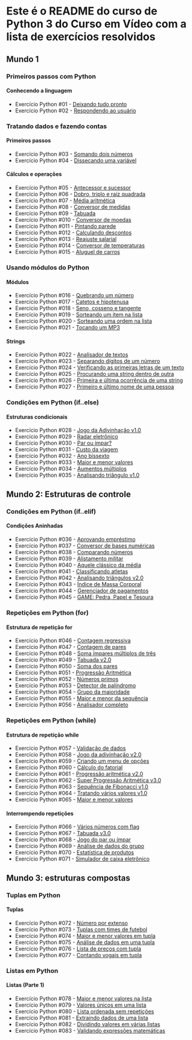 # Este é o README do curso de Python 3 do Curso em Vídeo com a lista de exercícios resolvidos

## Mundo 1

### Primeiros passos com Python
#### Conhecendo a linguagem

- Exercício Python #01 - [Deixando tudo pronto](https://github.com/Malvon/Curso-em-video-Python/blob/main/Mundo%201/Aula%205%20%E2%80%93%20Instalando%20o%20PyCharm%20e%20o%20QPython3/Desafio001.py)
- Exercício Python #02 - [Respondendo ao usuário](https://github.com/Malvon/Curso-em-video-Python/blob/main/Mundo%201/Aula%205%20%E2%80%93%20Instalando%20o%20PyCharm%20e%20o%20QPython3/Desafio002.py)

### Tratando dados e fazendo contas
#### Primeiros passos

- Exercício Python #03 - [Somando dois números](https://github.com/Malvon/Curso-em-video-Python/blob/main/Mundo%201/Aula%206%20%E2%80%93%20Tipos%20Primitivos%20e%20Sa%C3%ADda%20de%20Dados/Desafio003.py)
- Exercício Python #04 - [Dissecando uma variável](https://github.com/Malvon/Curso-em-video-Python/blob/main/Mundo%201/Aula%206%20%E2%80%93%20Tipos%20Primitivos%20e%20Sa%C3%ADda%20de%20Dados/Desafio004.py)

#### Cálculos e operações

- Exercício Python #05 - [Antecessor e sucessor](https://github.com/Malvon/Curso-em-video-Python/blob/main/Mundo%201/Aula%207%20%E2%80%93%20Operadores%20Aritm%C3%A9ticos/Desafio005.py)
- Exercício Python #06 - [Dobro, triplo e raiz quadrada](https://github.com/Malvon/Curso-em-video-Python/blob/main/Mundo%201/Aula%207%20%E2%80%93%20Operadores%20Aritm%C3%A9ticos/Desafio006.py)
- Exercício Python #07 - [Média aritmética](https://github.com/Malvon/Curso-em-video-Python/blob/main/Mundo%201/Aula%207%20%E2%80%93%20Operadores%20Aritm%C3%A9ticos/Desafio007.py)
- Exercício Python #08 - [Conversor de medidas](https://github.com/Malvon/Curso-em-video-Python/blob/main/Mundo%201/Aula%207%20%E2%80%93%20Operadores%20Aritm%C3%A9ticos/Desafio008.py)
- Exercício Python #09 - [Tabuada](https://github.com/Malvon/Curso-em-video-Python/blob/main/Mundo%201/Aula%207%20%E2%80%93%20Operadores%20Aritm%C3%A9ticos/Desafio009.py)
- Exercício Python #010 - [Conversor de moedas](https://github.com/Malvon/Curso-em-video-Python/blob/main/Mundo%201/Aula%207%20%E2%80%93%20Operadores%20Aritm%C3%A9ticos/Desafio010.py)
- Exercício Python #011 - [Pintando parede](https://github.com/Malvon/Curso-em-video-Python/blob/main/Mundo%201/Aula%207%20%E2%80%93%20Operadores%20Aritm%C3%A9ticos/Desafio011.py)
- Exercício Python #012 - [Calculando descontos](https://github.com/Malvon/Curso-em-video-Python/blob/main/Mundo%201/Aula%207%20%E2%80%93%20Operadores%20Aritm%C3%A9ticos/Desafio012.py)
- Exercício Python #013 - [Reajuste salarial](https://github.com/Malvon/Curso-em-video-Python/blob/main/Mundo%201/Aula%207%20%E2%80%93%20Operadores%20Aritm%C3%A9ticos/Desafio013.py)
- Exercício Python #014 - [Conversor de temperaturas](https://github.com/Malvon/Curso-em-video-Python/blob/main/Mundo%201/Aula%207%20%E2%80%93%20Operadores%20Aritm%C3%A9ticos/Desafio014.py)
- Exercício Python #015 - [Aluguel de carros](https://github.com/Malvon/Curso-em-video-Python/blob/main/Mundo%201/Aula%207%20%E2%80%93%20Operadores%20Aritm%C3%A9ticos/Desafio015.py)

### Usando módulos do Python
#### Módulos

- Exercício Python #016 - [Quebrando um número](https://github.com/Malvon/Curso-em-video-Python/blob/main/Mundo%201/Aula%208%20%E2%80%93%20Utilizando%20M%C3%B3dulos/Desafio016.py)
- Exercício Python #017 - [Catetos e hipotenusa](https://github.com/Malvon/Curso-em-video-Python/blob/main/Mundo%201/Aula%208%20%E2%80%93%20Utilizando%20M%C3%B3dulos/Desafio017.py)
- Exercício Python #018 - [Seno, cosseno e tangente](https://github.com/Malvon/Curso-em-video-Python/blob/main/Mundo%201/Aula%208%20%E2%80%93%20Utilizando%20M%C3%B3dulos/Desafio018.py)
- Exercício Python #019 - [Sorteando um item na lista](https://github.com/Malvon/Curso-em-video-Python/blob/main/Mundo%201/Aula%208%20%E2%80%93%20Utilizando%20M%C3%B3dulos/Desafio019.py)
- Exercício Python #020 - [Sorteando uma ordem na lista](https://github.com/Malvon/Curso-em-video-Python/blob/main/Mundo%201/Aula%208%20%E2%80%93%20Utilizando%20M%C3%B3dulos/Desafio020.py)
- Exercício Python #021 - [Tocando um MP3](https://github.com/Malvon/Curso-em-video-Python/blob/main/Mundo%201/Aula%208%20%E2%80%93%20Utilizando%20M%C3%B3dulos/Desafio021.py)

#### Strings

- Exercício Python #022 - [Analisador de textos](https://github.com/Malvon/Curso-em-video-Python/blob/main/Mundo%201/Aula%209%20%E2%80%93%20Manipulando%20Texto/Desafio022.py)
- Exercício Python #023 - [Separando dígitos de um número](https://github.com/Malvon/Curso-em-video-Python/blob/main/Mundo%201/Aula%209%20%E2%80%93%20Manipulando%20Texto/Desafio023.py)
- Exercício Python #024 - [Verificando as primeiras letras de um texto](https://github.com/Malvon/Curso-em-video-Python/blob/main/Mundo%201/Aula%209%20%E2%80%93%20Manipulando%20Texto/Desafio024.py)
- Exercício Python #025 - [Procurando uma string dentro de outra](https://github.com/Malvon/Curso-em-video-Python/blob/main/Mundo%201/Aula%209%20%E2%80%93%20Manipulando%20Texto/Desafio025.py)
- Exercício Python #026 - [Primeira e última ocorrência de uma string](https://github.com/Malvon/Curso-em-video-Python/blob/main/Mundo%201/Aula%209%20%E2%80%93%20Manipulando%20Texto/Desafio026.py)
- Exercício Python #027 - [Primeiro e último nome de uma pessoa](https://github.com/Malvon/Curso-em-video-Python/blob/main/Mundo%201/Aula%209%20%E2%80%93%20Manipulando%20Texto/Desafio027.py)

### Condições em Python (if..else)
#### Estruturas condicionais

- Exercício Python #028 - [Jogo da Adivinhação v1.0](https://github.com/Malvon/Curso-em-video-Python/blob/main/Mundo%201/Aula%2010%20%E2%80%93%20Condi%C3%A7%C3%B5es%20(Parte%201)/Desafio028.py)
- Exercício Python #029 - [Radar eletrônico](https://github.com/Malvon/Curso-em-video-Python/blob/main/Mundo%201/Aula%2010%20%E2%80%93%20Condi%C3%A7%C3%B5es%20(Parte%201)/Desafio029.py)
- Exercício Python #030 - [Par ou ímpar?](https://github.com/Malvon/Curso-em-video-Python/blob/main/Mundo%201/Aula%2010%20%E2%80%93%20Condi%C3%A7%C3%B5es%20(Parte%201)/Desafio030.py)
- Exercício Python #031 - [Custo da viagem](https://github.com/Malvon/Curso-em-video-Python/blob/main/Mundo%201/Aula%2010%20%E2%80%93%20Condi%C3%A7%C3%B5es%20(Parte%201)/Desafio031.py)
- Exercício Python #032 - [Ano bissexto](https://github.com/Malvon/Curso-em-video-Python/blob/main/Mundo%201/Aula%2010%20%E2%80%93%20Condi%C3%A7%C3%B5es%20(Parte%201)/Desafio032.py)
- Exercício Python #033 - [Maior e menor valores](https://github.com/Malvon/Curso-em-video-Python/blob/main/Mundo%201/Aula%2010%20%E2%80%93%20Condi%C3%A7%C3%B5es%20(Parte%201)/Desafio033.py)
- Exercício Python #034 - [Aumentos múltiplos](https://github.com/Malvon/Curso-em-video-Python/blob/main/Mundo%201/Aula%2010%20%E2%80%93%20Condi%C3%A7%C3%B5es%20(Parte%201)/Desafio034.py)
- Exercício Python #035 - [Analisando triângulo v1.0](https://github.com/Malvon/Curso-em-video-Python/blob/main/Mundo%201/Aula%2010%20%E2%80%93%20Condi%C3%A7%C3%B5es%20(Parte%201)/Desafio035.py)

## Mundo 2: Estruturas de controle

### Condições em Python (if..elif)
#### Condições Aninhadas

- Exercício Python #036 - [Aprovando empréstimo](https://github.com/Malvon/Curso-em-video-Python/blob/main/Mundo%202/Aula%2012%20%E2%80%93%20Condi%C3%A7%C3%B5es%20Aninhadas/Desafio036.py)
- Exercício Python #037 - [Conversor de bases numéricas](https://github.com/Malvon/Curso-em-video-Python/blob/main/Mundo%202/Aula%2012%20%E2%80%93%20Condi%C3%A7%C3%B5es%20Aninhadas/Desafio037.py)
- Exercício Python #038 - [Comparando números](https://github.com/Malvon/Curso-em-video-Python/blob/main/Mundo%202/Aula%2012%20%E2%80%93%20Condi%C3%A7%C3%B5es%20Aninhadas/Desafio038.py)
- Exercício Python #039 - [Alistamento militar](https://github.com/Malvon/Curso-em-video-Python/blob/main/Mundo%202/Aula%2012%20%E2%80%93%20Condi%C3%A7%C3%B5es%20Aninhadas/Desafio039.py)
- Exercício Python #040 - [Aquele clássico da média](https://github.com/Malvon/Curso-em-video-Python/blob/main/Mundo%202/Aula%2012%20%E2%80%93%20Condi%C3%A7%C3%B5es%20Aninhadas/Desafio040.py)
- Exercício Python #041 - [Classificando atletas](https://github.com/Malvon/Curso-em-video-Python/blob/main/Mundo%202/Aula%2012%20%E2%80%93%20Condi%C3%A7%C3%B5es%20Aninhadas/Desafio041.py)
- Exercício Python #042 - [Analisando triângulos v2.0](https://github.com/Malvon/Curso-em-video-Python/blob/main/Mundo%202/Aula%2012%20%E2%80%93%20Condi%C3%A7%C3%B5es%20Aninhadas/Desafio042.py)
- Exercício Python #043 - [Índice de Massa Corporal](https://github.com/Malvon/Curso-em-video-Python/blob/main/Mundo%202/Aula%2012%20%E2%80%93%20Condi%C3%A7%C3%B5es%20Aninhadas/Desafio043.py)
- Exercício Python #044 - [Gerenciador de pagamentos](https://github.com/Malvon/Curso-em-video-Python/blob/main/Mundo%202/Aula%2012%20%E2%80%93%20Condi%C3%A7%C3%B5es%20Aninhadas/Desafio044.py)
- Exercício Python #045 - [GAME: Pedra, Papel e Tesoura](https://github.com/Malvon/Curso-em-video-Python/blob/main/Mundo%202/Aula%2012%20%E2%80%93%20Condi%C3%A7%C3%B5es%20Aninhadas/Desafio045.py)

### Repetições em Python (for)
#### Estrutura de repetição for

- Exercício Python #046 - [Contagem regressiva](https://github.com/Malvon/Curso-em-video-Python/blob/main/Mundo%202/Aula%2013%20%E2%80%93%20Estrutura%20de%20repeti%C3%A7%C3%A3o%20for/Desafio046.py)
- Exercício Python #047 - [Contagem de pares](https://github.com/Malvon/Curso-em-video-Python/blob/main/Mundo%202/Aula%2013%20%E2%80%93%20Estrutura%20de%20repeti%C3%A7%C3%A3o%20for/Desafio047.py)
- Exercício Python #048 - [Soma ímpares múltiplos de três](https://github.com/Malvon/Curso-em-video-Python/blob/main/Mundo%202/Aula%2013%20%E2%80%93%20Estrutura%20de%20repeti%C3%A7%C3%A3o%20for/Desafio048.py)
- Exercício Python #049 - [Tabuada v2.0](https://github.com/Malvon/Curso-em-video-Python/blob/main/Mundo%202/Aula%2013%20%E2%80%93%20Estrutura%20de%20repeti%C3%A7%C3%A3o%20for/Desafio049.py)
- Exercício Python #050 - [Soma dos pares](https://github.com/Malvon/Curso-em-video-Python/blob/main/Mundo%202/Aula%2013%20%E2%80%93%20Estrutura%20de%20repeti%C3%A7%C3%A3o%20for/Desafio050.py)
- Exercício Python #051 - [Progressão Aritmética](https://github.com/Malvon/Curso-em-video-Python/blob/main/Mundo%202/Aula%2013%20%E2%80%93%20Estrutura%20de%20repeti%C3%A7%C3%A3o%20for/Desafio051.py)
- Exercício Python #052 - [Números primos](https://github.com/Malvon/Curso-em-video-Python/blob/main/Mundo%202/Aula%2013%20%E2%80%93%20Estrutura%20de%20repeti%C3%A7%C3%A3o%20for/Desafio052.py)
- Exercício Python #053 - [Detector de palíndromo](https://github.com/Malvon/Curso-em-video-Python/blob/main/Mundo%202/Aula%2013%20%E2%80%93%20Estrutura%20de%20repeti%C3%A7%C3%A3o%20for/Desafio053.py)
- Exercício Python #054 - [Grupo da maioridade](https://github.com/Malvon/Curso-em-video-Python/blob/main/Mundo%202/Aula%2013%20%E2%80%93%20Estrutura%20de%20repeti%C3%A7%C3%A3o%20for/Desafio054.py)
- Exercício Python #055 - [Maior e menor da sequência](https://github.com/Malvon/Curso-em-video-Python/blob/main/Mundo%202/Aula%2013%20%E2%80%93%20Estrutura%20de%20repeti%C3%A7%C3%A3o%20for/Desafio055.py)
- Exercício Python #056 - [Analisador completo](https://github.com/Malvon/Curso-em-video-Python/blob/main/Mundo%202/Aula%2013%20%E2%80%93%20Estrutura%20de%20repeti%C3%A7%C3%A3o%20for/Desafio056.py)

### Repetições em Python (while)
#### Estrutura de repetição while

- Exercício Python #057 - [Validação de dados](https://github.com/Malvon/Curso-em-video-Python/blob/main/Mundo%202/Aula%2014%20%E2%80%93%20Estrutura%20de%20repeti%C3%A7%C3%A3o%20while/Desafio057.py)
- Exercício Python #058 - [Jogo da adivinhação v2.0](https://github.com/Malvon/Curso-em-video-Python/blob/main/Mundo%202/Aula%2014%20%E2%80%93%20Estrutura%20de%20repeti%C3%A7%C3%A3o%20while/Desafio058.py)
- Exercício Python #059 - [Criando um menu de opções](https://github.com/Malvon/Curso-em-video-Python/blob/main/Mundo%202/Aula%2014%20%E2%80%93%20Estrutura%20de%20repeti%C3%A7%C3%A3o%20while/Desafio059.py)
- Exercício Python #060 - [Cálculo do fatorial](https://github.com/Malvon/Curso-em-video-Python/blob/main/Mundo%202/Aula%2014%20%E2%80%93%20Estrutura%20de%20repeti%C3%A7%C3%A3o%20while/Desafio060.py)
- Exercício Python #061 - [Progressão aritmética v2.0](https://github.com/Malvon/Curso-em-video-Python/blob/main/Mundo%202/Aula%2014%20%E2%80%93%20Estrutura%20de%20repeti%C3%A7%C3%A3o%20while/Desafio061.py)
- Exercício Python #062 - [Super Progressão Aritmética v3.0](https://github.com/Malvon/Curso-em-video-Python/blob/main/Mundo%202/Aula%2014%20%E2%80%93%20Estrutura%20de%20repeti%C3%A7%C3%A3o%20while/Desafio062.py)
- Exercício Python #063 - [Sequência de Fibonacci v1.0](https://github.com/Malvon/Curso-em-video-Python/blob/main/Mundo%202/Aula%2014%20%E2%80%93%20Estrutura%20de%20repeti%C3%A7%C3%A3o%20while/Desafio063.py)
- Exercício Python #064 - [Tratando vários valores v1.0](https://github.com/Malvon/Curso-em-video-Python/blob/main/Mundo%202/Aula%2014%20%E2%80%93%20Estrutura%20de%20repeti%C3%A7%C3%A3o%20while/Desafio064.py)
- Exercício Python #065 - [Maior e menor valores](https://github.com/Malvon/Curso-em-video-Python/blob/main/Mundo%202/Aula%2014%20%E2%80%93%20Estrutura%20de%20repeti%C3%A7%C3%A3o%20while/Desafio065.py)

#### Interrompendo repetições

- Exercício Python #066 - [Vários números com flag](https://github.com/Malvon/Curso-em-video-Python/blob/main/Mundo%202/Aula%2015%20%E2%80%93%20Interrompendo%20repeti%C3%A7%C3%B5es%20while/Desafio066.py)
- Exercício Python #067 - [Tabuada v3.0](https://github.com/Malvon/Curso-em-video-Python/blob/main/Mundo%202/Aula%2015%20%E2%80%93%20Interrompendo%20repeti%C3%A7%C3%B5es%20while/Desafio067.py)
- Exercício Python #068 - [Jogo do par ou ímpar](https://github.com/Malvon/Curso-em-video-Python/blob/main/Mundo%202/Aula%2015%20%E2%80%93%20Interrompendo%20repeti%C3%A7%C3%B5es%20while/Desafio068.py)
- Exercício Python #069 - [Análise de dados do grupo](https://github.com/Malvon/Curso-em-video-Python/blob/main/Mundo%202/Aula%2015%20%E2%80%93%20Interrompendo%20repeti%C3%A7%C3%B5es%20while/Desafio069.py)
- Exercício Python #070 - [Estatística de produtos](https://github.com/Malvon/Curso-em-video-Python/blob/main/Mundo%202/Aula%2015%20%E2%80%93%20Interrompendo%20repeti%C3%A7%C3%B5es%20while/Desafio070.py)
- Exercício Python #071 - [Simulador de caixa eletrônico](https://github.com/Malvon/Curso-em-video-Python/blob/main/Mundo%202/Aula%2015%20%E2%80%93%20Interrompendo%20repeti%C3%A7%C3%B5es%20while/Desafio071.py)

## Mundo 3: estruturas compostas

### Tuplas em Python
#### Tuplas

- Exercício Python #072 - [Número por extenso](https://github.com/Malvon/Curso-em-video-Python/blob/main/Mundo%203/Aula%2016%20%E2%80%93%20Tuplas/Desafio072.py)
- Exercício Python #073 - [Tuplas com times de futebol](https://github.com/Malvon/Curso-em-video-Python/blob/main/Mundo%203/Aula%2016%20%E2%80%93%20Tuplas/Desafio073.py)
- Exercício Python #074 - [Maior e menor valores em tupla](https://github.com/Malvon/Curso-em-video-Python/blob/main/Mundo%203/Aula%2016%20%E2%80%93%20Tuplas/Desafio074.py)
- Exercício Python #075 - [Análise de dados em uma tupla](https://github.com/Malvon/Curso-em-video-Python/blob/main/Mundo%203/Aula%2016%20%E2%80%93%20Tuplas/Desafio075.py)
- Exercício Python #076 - [Lista de preços com tupla](https://github.com/Malvon/Curso-em-video-Python/blob/main/Mundo%203/Aula%2016%20%E2%80%93%20Tuplas/Desafio076.py)
- Exercício Python #077 - [Contando vogais em tupla](https://github.com/Malvon/Curso-em-video-Python/blob/main/Mundo%203/Aula%2016%20%E2%80%93%20Tuplas/Desafio077.py)

### Listas em Python
#### Listas (Parte 1)

- Exercício Python #078 - [Maior e menor valores na lista](https://github.com/Malvon/Curso-em-video-Python/blob/main/Mundo%203/Aula%2017%20%E2%80%93%20Listas%20(Parte%201)/Desafio078.py)
- Exercício Python #079 - [Valores únicos em uma lista](https://github.com/Malvon/Curso-em-video-Python/blob/main/Mundo%203/Aula%2017%20%E2%80%93%20Listas%20(Parte%201)/Desafio079.py)
- Exercício Python #080 - [Lista ordenada sem repetições](https://github.com/Malvon/Curso-em-video-Python/blob/main/Mundo%203/Aula%2017%20%E2%80%93%20Listas%20(Parte%201)/Desafio080.py)
- Exercício Python #081 - [Extraindo dados de uma lista](https://github.com/Malvon/Curso-em-video-Python/blob/main/Mundo%203/Aula%2017%20%E2%80%93%20Listas%20(Parte%201)/Desafio081.py)
- Exercício Python #082 - [Dividindo valores em várias listas](https://github.com/Malvon/Curso-em-video-Python/blob/main/Mundo%203/Aula%2017%20%E2%80%93%20Listas%20(Parte%201)/Desafio082.py)
- Exercício Python #083 - [Validando expressões matemáticas](https://github.com/Malvon/Curso-em-video-Python/blob/main/Mundo%203/Aula%2017%20%E2%80%93%20Listas%20(Parte%201)/Desafio083.py)
